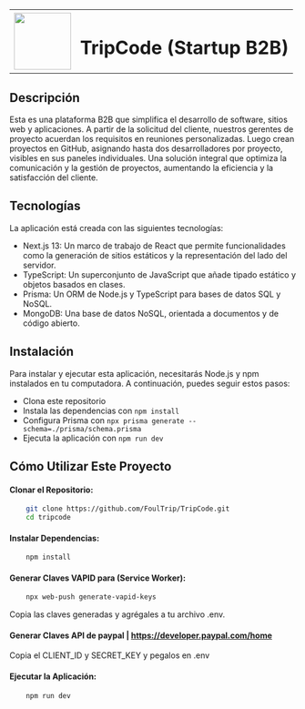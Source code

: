 <div>
  <table>
    <tr>
      <td><img src="https://res.cloudinary.com/df2gu30lb/image/upload/v1709795888/logo-tripcode_hoo2vp.png" width="100" height="100"></td>
      <td align="left"><h1>TripCode (Startup B2B)</h1></td>
    </tr>
  </table>
</div>

## Descripción
Esta es una plataforma B2B que simplifica el desarrollo de software, sitios web y aplicaciones. A partir de la solicitud del cliente, nuestros gerentes de proyecto acuerdan los requisitos en reuniones personalizadas. Luego crean proyectos en GitHub, asignando hasta dos desarrolladores por proyecto, visibles en sus paneles individuales. Una solución integral que optimiza la comunicación y la gestión de proyectos, aumentando la eficiencia y la satisfacción del cliente.

## Tecnologías
La aplicación está creada con las siguientes tecnologías:

 - Next.js 13: Un marco de trabajo de React que permite funcionalidades como la generación de sitios estáticos y la representación del lado del servidor.
 - TypeScript: Un superconjunto de JavaScript que añade tipado estático y objetos basados en clases.
 - Prisma: Un ORM de Node.js y TypeScript para bases de datos SQL y NoSQL.
 - MongoDB: Una base de datos NoSQL, orientada a documentos y de código abierto.

## Instalación
Para instalar y ejecutar esta aplicación, necesitarás Node.js y npm instalados en tu computadora. A continuación, puedes seguir estos pasos:

 - Clona este repositorio
 - Instala las dependencias con `npm install`
 - Configura Prisma con `npx prisma generate --schema=./prisma/schema.prisma`
 - Ejecuta la aplicación con `npm run dev`
## Cómo Utilizar Este Proyecto

#### Clonar el Repositorio:

```bash
    git clone https://github.com/FoulTrip/TripCode.git
    cd tripcode
```
#### Instalar Dependencias:

```bash
    npm install
```
#### Generar Claves VAPID para (Service Worker):

```bash
    npx web-push generate-vapid-keys
```
Copia las claves generadas y agrégales a tu archivo .env.

#### Generar Claves API de paypal | https://developer.paypal.com/home
Copia el CLIENT_ID y SECRET_KEY y pegalos en .env

#### Ejecutar la Aplicación:

```bash
    npm run dev
```

